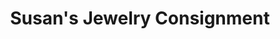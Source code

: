 ---
title: "Susan's Jewelry Consignment"
url: /amherst/susans-jewelry-consignment/
shop: jewelry
---